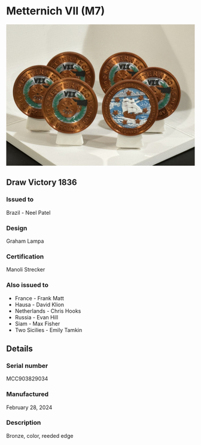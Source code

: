 
# Metternich VII (M7)

![Metternich VII (M7) Coins](m7-coins.jpg)

## Draw Victory 1836

### Issued to

Brazil - Neel Patel

### Design

Graham Lampa

### Certification

Manoli Strecker

### Also issued to

* France - Frank Matt
* Hausa - David Klion
* Netherlands - Chris Hooks
* Russia - Evan Hill
* Siam - Max Fisher
* Two Sicilies - Emily Tamkin

## Details

### Serial number

MCC903829034

### Manufactured
February 28, 2024

### Description

Bronze, color, reeded edge
